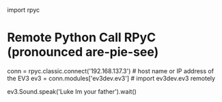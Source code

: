 


import rpyc


# Remote Python Call   RPyC (pronounced are-pie-see)

conn = rpyc.classic.connect('192.168.137.3')   # host name or IP address of the EV3
ev3 = conn.modules['ev3dev.ev3']                # import ev3dev.ev3 remotely

ev3.Sound.speak('Luke Im your father').wait()
